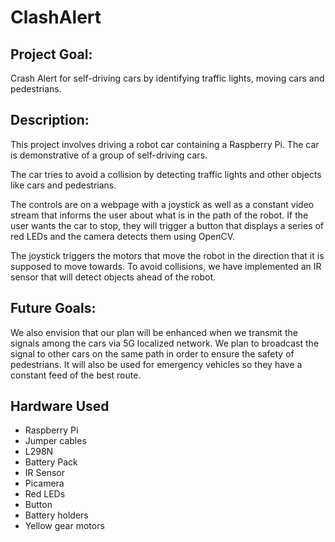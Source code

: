 # ClashAlert

## Project Goal:

Crash Alert for self-driving cars by identifying traffic lights, moving cars and pedestrians.

## Description: 

This project involves driving a robot car containing a Raspberry Pi. The car is demonstrative of a group of self-driving cars. 

The car tries to avoid a collision by detecting traffic lights and other objects like cars and pedestrians.

The controls are on a webpage with a joystick as well as a constant video stream that informs the user about what is in the path of the robot. If the user wants the car to stop, they will trigger a button that displays a series of red LEDs and the camera detects them using OpenCV. 

The joystick triggers the motors that move the robot in the direction that it is supposed to move towards. To avoid collisions, we have implemented an IR sensor that will detect objects ahead of the robot.

## Future Goals: 

We also envision that our plan will be enhanced when we transmit the signals among the cars via 5G localized network. We plan to broadcast the signal to other cars on the same path in order to ensure the safety of pedestrians. It will also be used for emergency vehicles so they have a constant feed of the best route.

## Hardware Used

- Raspberry Pi
- Jumper cables
- L298N
- Battery Pack
- IR Sensor
- Picamera
- Red LEDs
- Button
- Battery holders
- Yellow gear motors
